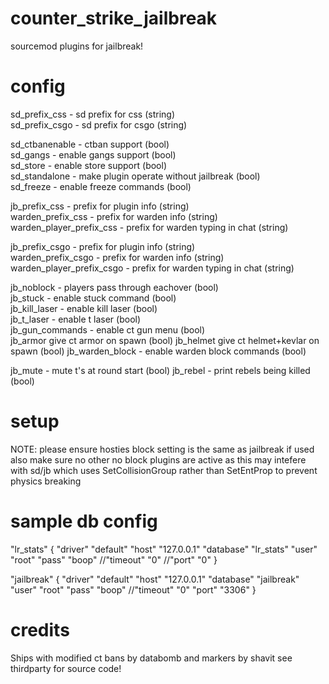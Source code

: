 # counter_strike_jailbreak
sourcemod plugins for jailbreak!


# config


sd_prefix_css - sd prefix for css (string)  
sd_prefix_csgo - sd prefix for csgo (string)  

sd_ctbanenable - ctban support (bool)  
sd_gangs - enable gangs support (bool)  
sd_store - enable store support (bool)  
sd_standalone - make plugin operate without jailbreak (bool)  
sd_freeze - enable freeze commands (bool)  



jb_prefix_css - prefix for plugin info (string)   
warden_prefix_css - prefix for warden info (string)  
warden_player_prefix_css - prefix for warden typing in chat (string)  



jb_prefix_csgo - prefix for plugin info (string)  
warden_prefix_csgo - prefix for warden info (string)  
warden_player_prefix_csgo - prefix for warden typing in chat (string)  

jb_noblock - players pass through eachover (bool)  
jb_stuck - enable stuck command (bool)  
jb_kill_laser - enable kill laser (bool)  
jb_t_laser - enable t laser (bool)  
jb_gun_commands - enable ct gun menu (bool)  
jb_armor give ct armor on spawn (bool)
jb_helmet give ct helmet+kevlar on spawn (bool)
jb_warden_block - enable warden block commands (bool)

jb_mute - mute t's at round start (bool)
jb_rebel - print rebels being killed (bool)



# setup
NOTE: please ensure hosties block setting is the same as jailbreak if used
also make sure no other no block plugins are active as this may intefere with sd/jb
which uses SetCollisionGroup rather than SetEntProp to prevent physics breaking

# sample db config
"lr_stats"
{
    "driver"			"default"
    "host"				"127.0.0.1"
    "database"			"lr_stats"
    "user"				"root"
    "pass"			    "boop"
    //"timeout"			"0"
    //"port"			"0"
}


"jailbreak"
{
    "driver"			"default"
    "host"				"127.0.0.1"
    "database"			"jailbreak"
    "user"				"root"
    "pass"				"boop"
    //"timeout"			"0"
    "port"			    "3306"
}


# credits
Ships with modified ct bans by databomb and markers by shavit see thirdparty for source code!
